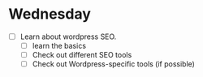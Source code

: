 # Wednesday

- [ ] Learn about wordpress SEO.
    - [ ] learn the basics
    - [ ] Check out different SEO tools
    - [ ] Check out Wordpress-specific tools (if possible)